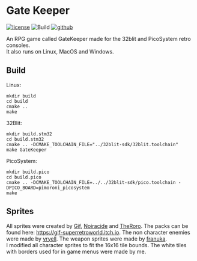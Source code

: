 # Gate Keeper

[![license](http://img.shields.io/badge/license-MIT-blue.svg)](https://github.com/Blackhawk-TA/32blit-rpg/blob/master/LICENSE.md)
![Build](https://github.com/Blackhawk-TA/32blit-rpg/workflows/Build/badge.svg)
[![github](https://img.shields.io/github/release/Blackhawk-TA/32blit-rpg.svg?color=brightgreen)](https://github.com/Blackhawk-TA/TowerDefense/releases)

An RPG game called GateKeeper made for the 32blit and PicoSystem retro consoles. \
It also runs on Linux, MacOS and Windows.

## Build
Linux:
```
mkdir build
cd build
cmake ..
make
```

32Blit:
```
mkdir build.stm32
cd build.stm32
cmake .. -DCMAKE_TOOLCHAIN_FILE="../32blit-sdk/32blit.toolchain"
make GateKeeper
```

PicoSystem:
```
mkdir build.pico
cd build.pico
cmake .. -DCMAKE_TOOLCHAIN_FILE=../../32blit-sdk/pico.toolchain -DPICO_BOARD=pimoroni_picosystem
make
```

## Sprites
All sprites were created by [Gif](https://gif-superretroworld.itch.io/), [Noiracide](https://noiracide.itch.io/) and [TheRoro](https://drpixelo.itch.io/).
The packs can be found here: https://gif-superretroworld.itch.io.
The non character enemies were made by [vryell](https://vryell.itch.io/tiny-enemies-vol1).
The weapon sprites were made by [franuka](https://franuka.itch.io/). \
I modified all character sprites to fit the 16x16 tile bounds.
The white tiles with borders used for in game menus were made by me.
